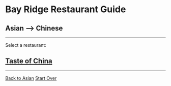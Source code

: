 # Bay Ridge Restaurant Guide
## Asian --> Chinese
---
Select a restaurant:
## [Taste of China](http://www.brooklyntasteofchina.com/)
---
[Back to Asian](asain.md)
[Start Over](../home.md)